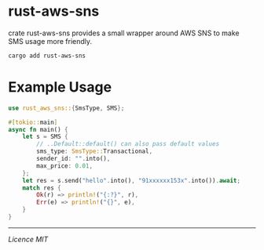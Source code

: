 # rust-aws-sns

crate rust-aws-sns provides a small wrapper around AWS SNS to make SMS usage more friendly.

```sh
cargo add rust-aws-sns
```

# Example Usage

```rust
use rust_aws_sns::{SmsType, SMS};

#[tokio::main]
async fn main() {
    let s = SMS {
        // ..Default::default() can also pass default values
        sms_type: SmsType::Transactional,
        sender_id: "".into(),
        max_price: 0.01,
    };
    let res = s.send("hello".into(), "91xxxxxx153x".into()).await;
    match res {
        Ok(r) => println!("{:?}", r),
        Err(e) => println!("{}", e),
    }
}
```

---

_Licence MIT_
